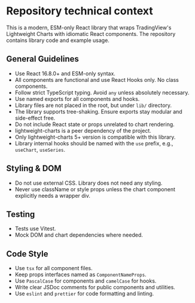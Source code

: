 # Repository technical context

This is a modern, ESM-only React library that wraps TradingView's Lightweight Charts with idiomatic React components.
The repository contains library code and example usage.

## General Guidelines

- Use React 16.8.0+ and ESM-only syntax.
- All components are functional and use React Hooks only. No class components.
- Follow strict TypeScript typing. Avoid `any` unless absolutely necessary.
- Use named exports for all components and hooks.
- Library files are not placed in the root, but under `lib/` directory.
- The library supports tree-shaking. Ensure exports stay modular and side-effect free.
- Do not include React state or props unrelated to chart rendering.
- lightweight-charts is a peer dependency of the project.
- Only lightweight-charts 5+ version is compatible with this library.
- Library internal hooks should be named with the `use` prefix, e.g., `useChart`, `useSeries`.

## Styling & DOM

- Do not use external CSS. Library does not need any styling.
- Never use className or style props unless the chart component explicitly needs a wrapper div.

## Testing

- Tests use Vitest.
- Mock DOM and chart dependencies where needed.

## Code Style

- Use `tsx` for all component files.
- Keep props interfaces named as `ComponentNameProps`.
- Use `PascalCase` for components and `camelCase` for hooks.
- Write clear JSDoc comments for public components and utilities.
- Use `eslint` and `prettier` for code formatting and linting.
